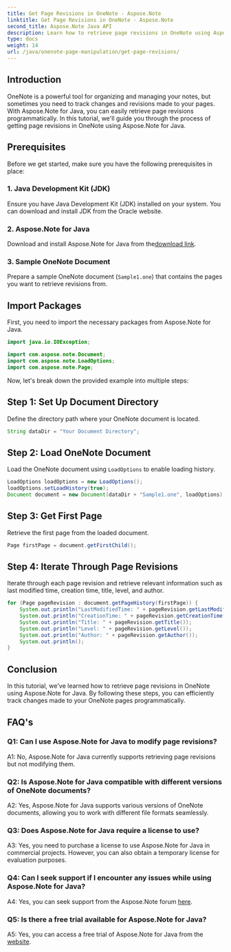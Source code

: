 ```yaml
---
title: Get Page Revisions in OneNote - Aspose.Note
linktitle: Get Page Revisions in OneNote - Aspose.Note
second_title: Aspose.Note Java API
description: Learn how to retrieve page revisions in OneNote using Aspose.Note for Java. Follow our step-by-step guide for efficient tracking of changes.
type: docs
weight: 14
url: /java/onenote-page-manipulation/get-page-revisions/
---
```

## Introduction

OneNote is a powerful tool for organizing and managing your notes, but sometimes you need to track changes and revisions made to your pages. With Aspose.Note for Java, you can easily retrieve page revisions programmatically. In this tutorial, we'll guide you through the process of getting page revisions in OneNote using Aspose.Note for Java.

## Prerequisites

Before we get started, make sure you have the following prerequisites in place:

### 1. Java Development Kit (JDK)

Ensure you have Java Development Kit (JDK) installed on your system. You can download and install JDK from the Oracle website.

### 2. Aspose.Note for Java

Download and install Aspose.Note for Java from the[download link](https://releases.aspose.com/note/java/).

### 3. Sample OneNote Document

Prepare a sample OneNote document (`Sample1.one`) that contains the pages you want to retrieve revisions from.

## Import Packages

First, you need to import the necessary packages from Aspose.Note for Java.

```java
import java.io.IOException;

import com.aspose.note.Document;
import com.aspose.note.LoadOptions;
import com.aspose.note.Page;
```

Now, let's break down the provided example into multiple steps:

## Step 1: Set Up Document Directory

Define the directory path where your OneNote document is located.

```java
String dataDir = "Your Document Directory";
```

## Step 2: Load OneNote Document

Load the OneNote document using `LoadOptions` to enable loading history.

```java
LoadOptions loadOptions = new LoadOptions();
loadOptions.setLoadHistory(true);
Document document = new Document(dataDir + "Sample1.one", loadOptions);
```

## Step 3: Get First Page

Retrieve the first page from the loaded document.

```java
Page firstPage = document.getFirstChild();
```

## Step 4: Iterate Through Page Revisions

Iterate through each page revision and retrieve relevant information such as last modified time, creation time, title, level, and author.

```java
for (Page pageRevision : document.getPageHistory(firstPage)) {
    System.out.println("LastModifiedTime: " + pageRevision.getLastModifiedTime());
    System.out.println("CreationTime: " + pageRevision.getCreationTime());
    System.out.println("Title: " + pageRevision.getTitle());
    System.out.println("Level: " + pageRevision.getLevel());
    System.out.println("Author: " + pageRevision.getAuthor());
    System.out.println();
}
```

## Conclusion

In this tutorial, we've learned how to retrieve page revisions in OneNote using Aspose.Note for Java. By following these steps, you can efficiently track changes made to your OneNote pages programmatically.

## FAQ's

### Q1: Can I use Aspose.Note for Java to modify page revisions?

A1: No, Aspose.Note for Java currently supports retrieving page revisions but not modifying them.

### Q2: Is Aspose.Note for Java compatible with different versions of OneNote documents?

A2: Yes, Aspose.Note for Java supports various versions of OneNote documents, allowing you to work with different file formats seamlessly.

### Q3: Does Aspose.Note for Java require a license to use?

A3: Yes, you need to purchase a license to use Aspose.Note for Java in commercial projects. However, you can also obtain a temporary license for evaluation purposes.

### Q4: Can I seek support if I encounter any issues while using Aspose.Note for Java?

A4: Yes, you can seek support from the Aspose.Note forum [here](https://forum.aspose.com/c/note/28).

### Q5: Is there a free trial available for Aspose.Note for Java?

A5: Yes, you can access a free trial of Aspose.Note for Java from the [website](https://releases.aspose.com/).
